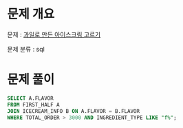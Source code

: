 # 문제 개요

문제 : [과일로 만든 아이스크림 고르기](https://school.programmers.co.kr/learn/courses/30/lessons/133025)

문제 분류 : sql

# 문제 풀이
```sql
SELECT A.FLAVOR
FROM FIRST_HALF A
JOIN ICECREAM_INFO B ON A.FLAVOR = B.FLAVOR
WHERE TOTAL_ORDER > 3000 AND INGREDIENT_TYPE LIKE "f%";
```